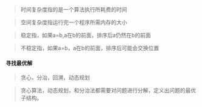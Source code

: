 > 时间复杂度指的是一个算法执行所耗费的时间

> 空间复杂度指运行完一个程序所需内存的大小

> 稳定指，如果a=b,a在b的前面，排序后a仍然在b的前面

> 不稳定指，如果a=b，a在b的前面，排序后可能会交换位置


#### 寻找最优解

> 贪心，分治，回溯，动态规划

> 贪心算法，动态规划，和分治法都需要对问题进行分解，定义出问题的最优子结构。

